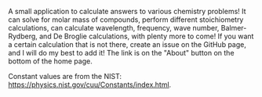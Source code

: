 A small application to calculate answers to various chemistry problems! It can solve for molar mass of compounds, perform different stoichiometry calculations, can calculate wavelength, frequency, wave number, Balmer-Rydberg, and De Broglie calculations, with plenty more to come! If you want a certain calculation that is not there, create an issue on the GitHub page, and I will do my best to add it! The link is on the "About" button on the bottom of the home page.

Constant values are from the NIST: https://physics.nist.gov/cuu/Constants/index.html.
